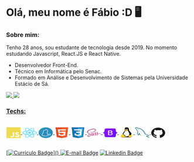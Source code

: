 # Olá, meu nome é Fábio :D 🖥

<!-- [![Github Badge](https://img.shields.io/badge/-Github-000?style=flat-square&logo=Github&logoColor=white&link=https://github.com/fabiolins1995)](https://github.com/fabiolins1995) -->


### Sobre mim:
Tenho 28 anos, sou estudante de tecnologia desde 2019.
No momento estudando Javascript, React.JS e React Native.
* Desenvolvedor Front-End.
* Técnico em Informática pelo Senac.
* Formado em Análise e Desenvolvimento de Sistemas pela Universidade Estácio de Sá.

<div>
  <a href="https://github.com/fabiolins1995">
  <img height="160em" src="https://github-readme-stats.vercel.app/api?username=fabiolins1995&show_icons=true&theme=dark&include_all_commits=true&count_private=true"/>
  <img height="160em" src="https://github-readme-stats.vercel.app/api/top-langs/?username=fabiolins1995&layout=compact&langs_count=16&theme=dark"/>
</div>
  
  ### Techs:
  <div style="display: inline_block"><br>
    <img align="center" alt="javascript" height="30" width="40" src="https://raw.githubusercontent.com/devicons/devicon/master/icons/javascript/javascript-plain.svg">
    <img align="center" alt="react" height="30" width="40" src="https://raw.githubusercontent.com/devicons/devicon/master/icons/react/react-original.svg">
    <img align="center" alt="mysql" height="30" width="40" src="https://raw.githubusercontent.com/devicons/devicon/master/icons/yarn/yarn-original.svg">
    <img align="center" alt="html" height="30" width="40" src="https://raw.githubusercontent.com/devicons/devicon/master/icons/html5/html5-original.svg">
    <img align="center" alt="css" height="30" width="40" src="https://raw.githubusercontent.com/devicons/devicon/master/icons/css3/css3-original.svg">
    <img align="center" alt="sass" height="30" width="40" src="https://raw.githubusercontent.com/devicons/devicon/master/icons/sass/sass-original.svg">
    <img align="center" alt="bootstrap" height="30" width="40" src="https://raw.githubusercontent.com/devicons/devicon/master/icons/bootstrap/bootstrap-original.svg">
    <img align="center" alt="linux" height="30" width="40" src="https://raw.githubusercontent.com/devicons/devicon/master/icons/linux/linux-original.svg">
    <img align="center" alt="mysql" height="30" width="40" src="https://raw.githubusercontent.com/devicons/devicon/master/icons/mysql/mysql-original.svg">
    <img align="center" alt="github" height="30" width="40" src="https://raw.githubusercontent.com/devicons/devicon/master/icons/github/github-original.svg">
  </div>
  <br>
     
[![Currículo Badge](https://img.shields.io/badge/-Currículo-red?style=for-the-badge&logo=appveyor&logoColor=white&link=[https://github.com/fabiolins1995](https://docs.google.com/document/d/1zV1oDnyVAUs-tlSylWpgN_w8jASvvBkwHgGHbjmuNXM/edit?usp=sharing))]()
[![E-mail Badge](https://img.shields.io/badge/-Email-purple?style=for-the-badge&logo=appveyor&logoColor=white&link=https://github.com/fabiolins1995)](mailto:fabio.orlandini@yahoo.com.br)
[![Linkedin Badge](https://img.shields.io/badge/-LinkedIn-blue?style=for-the-badge&logo=Linkedin&logoColor=white&link=https://www.linkedin.com/in/fabiolins1995/)](https://www.linkedin.com/in/fabiolins1995/)

